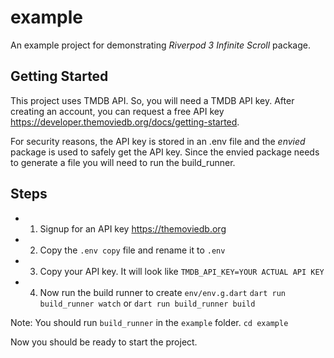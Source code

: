 # example

An example project for demonstrating _Riverpod 3 Infinite Scroll_ package.

## Getting Started

This project uses TMDB API. So, you will need a TMDB API key. After creating an account, you can request a free API key https://developer.themoviedb.org/docs/getting-started.

For security reasons, the API key is stored in an .env file and the _envied_ package is used to safely get the API key. Since the envied package needs to generate a file you will need to run the build_runner.

## Steps

- 1. Signup for an API key https://themoviedb.org
- 2. Copy the `.env copy` file and rename it to `.env`
- 3. Copy your API key. It will look like `TMDB_API_KEY=YOUR ACTUAL API KEY`
- 4. Now run the build runner to create `env/env.g.dart`
     `dart run build_runner watch`
     or
     `dart run build_runner build`

Note: You should run `build_runner` in the `example` folder.
`cd example`

Now you should be ready to start the project.
